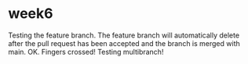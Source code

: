 # week6
Testing the feature branch. The feature branch will automatically delete after the pull request has been accepted and the branch is merged with main.
OK. Fingers crossed! Testing multibranch!
